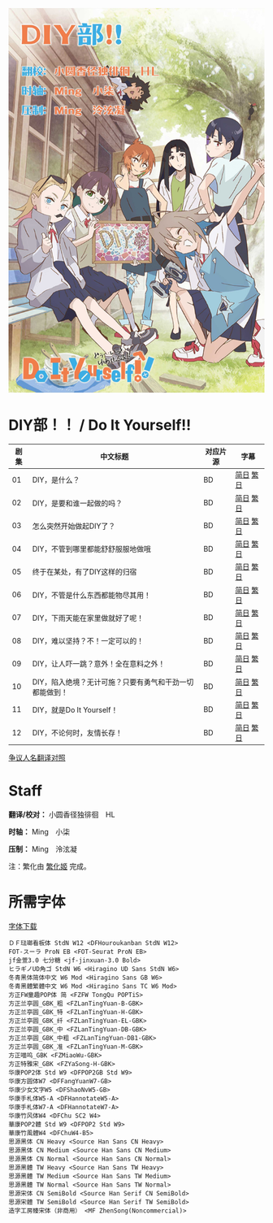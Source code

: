 ![海报](Poster.jpg)

# DIY部！！ / Do It Yourself!!
| 剧集 | 中文标题 | 对应片源 | 字幕 |
| ---- | -------- | -------- | ---- |
| 01 | DIY，是什么？ | BD | [简日](https://raw.githubusercontent.com/MingYSub/SubArchive/main/Archive/Do%20It%20Yourself%21%21/%5BMingY%5D%20Do%20It%20Yourself%21%21%20%5B01%5D.CHS_JPN.ass) [繁日](https://raw.githubusercontent.com/MingYSub/SubArchive/main/Archive/Do%20It%20Yourself%21%21/%5BMingY%5D%20Do%20It%20Yourself%21%21%20%5B01%5D.CHT_JPN.ass) |
| 02 | DIY，是要和谁一起做的吗？ | BD | [简日](https://raw.githubusercontent.com/MingYSub/SubArchive/main/Archive/Do%20It%20Yourself%21%21/%5BMingY%5D%20Do%20It%20Yourself%21%21%20%5B02%5D.CHS_JPN.ass) [繁日](https://raw.githubusercontent.com/MingYSub/SubArchive/main/Archive/Do%20It%20Yourself%21%21/%5BMingY%5D%20Do%20It%20Yourself%21%21%20%5B02%5D.CHT_JPN.ass) |
| 03 | 怎么突然开始做起DIY了？ | BD | [简日](https://raw.githubusercontent.com/MingYSub/SubArchive/main/Archive/Do%20It%20Yourself%21%21/%5BMingY%5D%20Do%20It%20Yourself%21%21%20%5B03%5D.CHS_JPN.ass) [繁日](https://raw.githubusercontent.com/MingYSub/SubArchive/main/Archive/Do%20It%20Yourself%21%21/%5BMingY%5D%20Do%20It%20Yourself%21%21%20%5B03%5D.CHT_JPN.ass) |
| 04 | DIY，不管到哪里都能舒舒服服地做哦 | BD | [简日](https://raw.githubusercontent.com/MingYSub/SubArchive/main/Archive/Do%20It%20Yourself%21%21/%5BMingY%5D%20Do%20It%20Yourself%21%21%20%5B04%5D.CHS_JPN.ass) [繁日](https://raw.githubusercontent.com/MingYSub/SubArchive/main/Archive/Do%20It%20Yourself%21%21/%5BMingY%5D%20Do%20It%20Yourself%21%21%20%5B04%5D.CHT_JPN.ass) |
| 05 | 终于在某处，有了DIY这样的归宿 | BD | [简日](https://raw.githubusercontent.com/MingYSub/SubArchive/main/Archive/Do%20It%20Yourself%21%21/%5BMingY%5D%20Do%20It%20Yourself%21%21%20%5B05%5D.CHS_JPN.ass) [繁日](https://raw.githubusercontent.com/MingYSub/SubArchive/main/Archive/Do%20It%20Yourself%21%21/%5BMingY%5D%20Do%20It%20Yourself%21%21%20%5B05%5D.CHT_JPN.ass) |
| 06 | DIY，不管是什么东西都能物尽其用！ | BD | [简日](https://raw.githubusercontent.com/MingYSub/SubArchive/main/Archive/Do%20It%20Yourself%21%21/%5BMingY%5D%20Do%20It%20Yourself%21%21%20%5B06%5D.CHS_JPN.ass) [繁日](https://raw.githubusercontent.com/MingYSub/SubArchive/main/Archive/Do%20It%20Yourself%21%21/%5BMingY%5D%20Do%20It%20Yourself%21%21%20%5B06%5D.CHT_JPN.ass) |
| 07 | DIY，下雨天能在家里做就好了呢！ | BD | [简日](https://raw.githubusercontent.com/MingYSub/SubArchive/main/Archive/Do%20It%20Yourself%21%21/%5BMingY%5D%20Do%20It%20Yourself%21%21%20%5B07%5D.CHS_JPN.ass) [繁日](https://raw.githubusercontent.com/MingYSub/SubArchive/main/Archive/Do%20It%20Yourself%21%21/%5BMingY%5D%20Do%20It%20Yourself%21%21%20%5B07%5D.CHT_JPN.ass) |
| 08 | DIY，难以坚持？不！一定可以的！ | BD | [简日](https://raw.githubusercontent.com/MingYSub/SubArchive/main/Archive/Do%20It%20Yourself%21%21/%5BMingY%5D%20Do%20It%20Yourself%21%21%20%5B08%5D.CHS_JPN.ass) [繁日](https://raw.githubusercontent.com/MingYSub/SubArchive/main/Archive/Do%20It%20Yourself%21%21/%5BMingY%5D%20Do%20It%20Yourself%21%21%20%5B08%5D.CHT_JPN.ass) |
| 09 | DIY，让人吓一跳？意外！全在意料之外！ | BD | [简日](https://raw.githubusercontent.com/MingYSub/SubArchive/main/Archive/Do%20It%20Yourself%21%21/%5BMingY%5D%20Do%20It%20Yourself%21%21%20%5B09%5D.CHS_JPN.ass) [繁日](https://raw.githubusercontent.com/MingYSub/SubArchive/main/Archive/Do%20It%20Yourself%21%21/%5BMingY%5D%20Do%20It%20Yourself%21%21%20%5B09%5D.CHT_JPN.ass) |
| 10 | DIY，陷入绝境？无计可施？只要有勇气和干劲一切都能做到！ | BD | [简日](https://raw.githubusercontent.com/MingYSub/SubArchive/main/Archive/Do%20It%20Yourself%21%21/%5BMingY%5D%20Do%20It%20Yourself%21%21%20%5B10%5D.CHS_JPN.ass) [繁日](https://raw.githubusercontent.com/MingYSub/SubArchive/main/Archive/Do%20It%20Yourself%21%21/%5BMingY%5D%20Do%20It%20Yourself%21%21%20%5B10%5D.CHT_JPN.ass) |
| 11 | DIY，就是Do It Yourself！ | BD | [简日](https://raw.githubusercontent.com/MingYSub/SubArchive/main/Archive/Do%20It%20Yourself%21%21/%5BMingY%5D%20Do%20It%20Yourself%21%21%20%5B11%5D.CHS_JPN.ass) [繁日](https://raw.githubusercontent.com/MingYSub/SubArchive/main/Archive/Do%20It%20Yourself%21%21/%5BMingY%5D%20Do%20It%20Yourself%21%21%20%5B11%5D.CHT_JPN.ass) |
| 12 | DIY，不论何时，友情长存！ | BD | [简日](https://raw.githubusercontent.com/MingYSub/SubArchive/main/Archive/Do%20It%20Yourself%21%21/%5BMingY%5D%20Do%20It%20Yourself%21%21%20%5B12%5D.CHS_JPN.ass) [繁日](https://raw.githubusercontent.com/MingYSub/SubArchive/main/Archive/Do%20It%20Yourself%21%21/%5BMingY%5D%20Do%20It%20Yourself%21%21%20%5B12%5D.CHT_JPN.ass) |

[争议人名翻译对照](争议人名翻译对照.md)

# Staff
**翻译/校对：** 小圆香径独徘徊　HL

**时轴：** Ming　小柒

**压制：** Ming　泠泫凝

注：繁化由 [繁化姬](https://zhconvert.org) 完成。

# 所需字体
[字体下载](https://pan.baidu.com/s/1IiaIQBlU0h8syGJ3QWzOiQ?pwd=1111)

```
ＤＦ琺瑯看板体 StdN W12 <DFHouroukanban StdN W12>
FOT-スーラ ProN EB <FOT-Seurat ProN EB>
jf金萱3.0 七分糖 <jf-jinxuan-3.0 Bold>
ヒラギノUD角ゴ StdN W6 <Hiragino UD Sans StdN W6>
冬青黑体简体中文 W6 Mod <Hiragino Sans GB W6>
冬青黑體繁體中文 W6 Mod <Hiragino Sans TC W6 Mod>
方正FW童趣POP体 简 <FZFW TongQu POPTiS>
方正兰亭圆_GBK_粗 <FZLanTingYuan-B-GBK>
方正兰亭圆_GBK_特 <FZLanTingYuan-H-GBK>
方正兰亭圆_GBK_纤 <FZLanTingYuan-EL-GBK>
方正兰亭圆_GBK_中 <FZLanTingYuan-DB-GBK>
方正兰亭圆_GBK_中粗 <FZLanTingYuan-DB1-GBK>
方正兰亭圆_GBK_准 <FZLanTingYuan-M-GBK>
方正喵呜_GBK <FZMiaoWu-GBK>
方正特雅宋_GBK <FZYaSong-H-GBK>
华康POP2体 Std W9 <DFPOP2GB Std W9>
华康方圆体W7 <DFFangYuanW7-GB>
华康少女文字W5 <DFShaoNvW5-GB>
华康手札体W5-A <DFHannotateW5-A>
华康手札体W7-A <DFHannotateW7-A>
华康竹风体W4 <DFChu SC2 W4>
華康POP2體 Std W9 <DFPOP2 Std W9>
華康竹風體W4 <DFChuW4-B5>
思源黑体 CN Heavy <Source Han Sans CN Heavy>
思源黑体 CN Medium <Source Han Sans CN Medium>
思源黑体 CN Normal <Source Han Sans CN Normal>
思源黑體 TW Heavy <Source Han Sans TW Heavy>
思源黑體 TW Medium <Source Han Sans TW Medium>
思源黑體 TW Normal <Source Han Sans TW Normal>
思源宋体 CN SemiBold <Source Han Serif CN SemiBold>
思源宋體 TW SemiBold <Source Han Serif TW SemiBold>
造字工房臻宋体（非商用） <MF ZhenSong(Noncommercial)>
```
